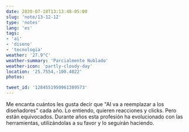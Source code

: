 ```yaml
---
date: 2020-07-18T13:13:48-05:00
slug: 'note/13-12-12'
type: 'notes'
lang: 'es'
tags:
- 'ai'
- 'diseno'
- 'tecnologia'
weather: '27.9°C'
weather-summary: 'Parcialmente Nublado'
weather-icon: 'partly-cloudy-day'
location: '25.7554,-100.4022'
photos:

tweet_id: '1284551950961389573'
---
```

Me encanta cuántos les gusta decir que "AI va a reemplazar a los diseñadores" cada año. Lo entiendo, quieren reacciones y clicks. Pero están equivocados.
Durante años esta profesión ha evolucionado con las herramientas, utilizándolas a su favor y lo seguirán haciendo.    